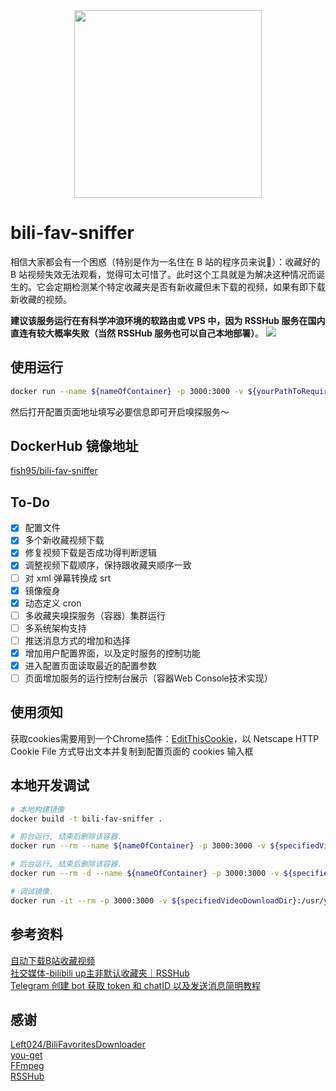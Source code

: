 <div align=center>
<img src="https://picbed-1253377077.cos.ap-guangzhou.myqcloud.com/img/202302121317373.png" width="300" height="300"/>
</div>

# bili-fav-sniffer
相信大家都会有一个困惑（特别是作为一名住在 B 站的程序员来说🤣）：收藏好的 B 站视频失效无法观看，觉得可太可惜了。此时这个工具就是为解决这种情况而诞生的。它会定期检测某个特定收藏夹是否有新收藏但未下载的视频，如果有即下载新收藏的视频。

**建议该服务运行在有科学冲浪环境的软路由或 VPS 中，因为 RSSHub 服务在国内直连有较大概率失败（当然 RSSHub 服务也可以自己本地部署）**。
![](https://picbed-1253377077.cos.ap-guangzhou.myqcloud.com/img/202303111755903.png)

## 使用运行
```bash
docker run --name ${nameOfContainer} -p 3000:3000 -v ${yourPathToRequiredDir}:/usr/you-get-download  fish95/bili-fav-sniffer 
```
然后打开配置页面地址填写必要信息即可开启嗅探服务～

## DockerHub 镜像地址
[fish95/bili-fav-sniffer](https://hub.docker.com/r/fish95/bili-fav-sniffer)

## To-Do
- [x] 配置文件
- [x] 多个新收藏视频下载
- [x] 修复视频下载是否成功得判断逻辑
- [x] 调整视频下载顺序，保持跟收藏夹顺序一致
- [ ] 对 xml 弹幕转换成 srt
- [x] 镜像瘦身
- [x] 动态定义 cron
- [ ] 多收藏夹嗅探服务（容器）集群运行
- [ ] 多系统架构支持
- [ ] 推送消息方式的增加和选择
- [x] 增加用户配置界面，以及定时服务的控制功能
- [x] 进入配置页面读取最近的配置参数
- [ ] 页面增加服务的运行控制台展示（容器Web Console技术实现）

## 使用须知

获取cookies需要用到一个Chrome插件：[EditThisCookie](https://chrome.google.com/webstore/detail/editthiscookie/fngmhnnpilhplaeedifhccceomclgfbg)，以 Netscape HTTP Cookie File 方式导出文本并复制到配置页面的 cookies 输入框

## 本地开发调试
```bash
# 本地构建镜像
docker build -t bili-fav-sniffer .

# 前台运行, 结束后删除该容器.
docker run --rm --name ${nameOfContainer} -p 3000:3000 -v ${specifiedVideoDownloadDir}:/usr/you-get-download bili-fav-sniffer

# 后台运行, 结束后删除该容器.
docker run --rm -d --name ${nameOfContainer} -p 3000:3000 -v ${specifiedVideoDownloadDir}:/usr/you-get-download bili-fav-sniffer

# 调试镜像.
docker run -it --rm -p 3000:3000 -v ${specifiedVideoDownloadDir}:/usr/you-get-download bili-fav-sniffer /bin/bash
```

## 参考资料
[自动下载B站收藏视频](https://blog.left.pink/archives/3073)\
[社交媒体-bilibili up主非默认收藏夹｜RSSHub](https://docs.rsshub.app/social-media.html#bilibili-up-zhu-fei-mo-ren-shou-cang-jia)\
[Telegram 创建 bot 获取 token 和 chatID 以及发送消息简明教程](https://hellodk.cn/post/743)

## 感谢
[Left024/BiliFavoritesDownloader](https://github.com/Left024/BiliFavoritesDownloader)\
[you-get](https://github.com/soimort/you-get)\
[FFmpeg](https://github.com/FFmpeg/FFmpeg)\
[RSSHub](https://github.com/DIYgod/RSSHub)

